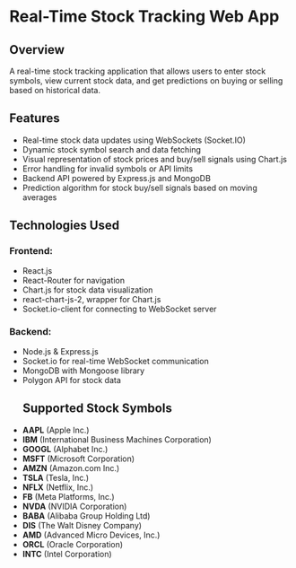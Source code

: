 # Real-Time Stock Tracking Web App

## Overview

A real-time stock tracking application that allows users to enter stock symbols, view current stock data, and get predictions on buying or selling based on historical data.
## Features
- Real-time stock data updates using WebSockets (Socket.IO)  
- Dynamic stock symbol search and data fetching  
- Visual representation of stock prices and buy/sell signals using Chart.js  
- Error handling for invalid symbols or API limits  
- Backend API powered by Express.js and MongoDB  
- Prediction algorithm for stock buy/sell signals based on moving averages

## Technologies Used

### Frontend:

- React.js  
- React-Router for navigation  
- Chart.js for stock data visualization
- react-chart-js-2, wrapper for Chart.js
- Socket.io-client for connecting to WebSocket server

### Backend:

- Node.js & Express.js  
- Socket.io for real-time WebSocket communication
- MongoDB with Mongoose library
- Polygon API for stock data
  ## Supported Stock Symbols
- **AAPL** (Apple Inc.)
- **IBM** (International Business Machines Corporation)
- **GOOGL** (Alphabet Inc.)
- **MSFT** (Microsoft Corporation)
- **AMZN** (Amazon.com Inc.)
- **TSLA** (Tesla, Inc.)
- **NFLX** (Netflix, Inc.)
- **FB** (Meta Platforms, Inc.)
- **NVDA** (NVIDIA Corporation)
- **BABA** (Alibaba Group Holding Ltd)
- **DIS** (The Walt Disney Company)
- **AMD** (Advanced Micro Devices, Inc.)
- **ORCL** (Oracle Corporation)
- **INTC** (Intel Corporation)
